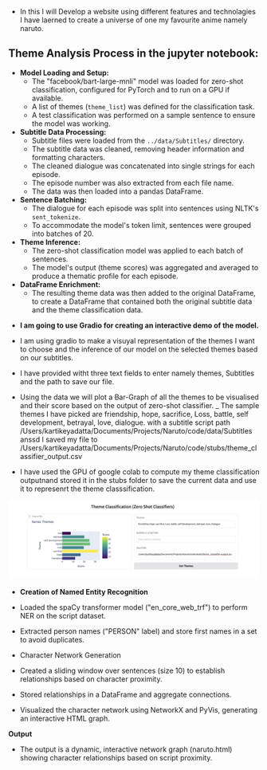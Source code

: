 - In this I will Develop a website using different features and technolagies I have laerned to create a universe of one my favourite anime namely naruto.

## Theme Analysis Process in the jupyter notebook:

* **Model Loading and Setup:**
    * The "facebook/bart-large-mnli" model was loaded for zero-shot classification, configured for PyTorch and to run on a GPU if available.
    * A list of themes (`theme_list`) was defined for the classification task.
    * A test classification was performed on a sample sentence to ensure the model was working.
* **Subtitle Data Processing:**
    * Subtitle files were loaded from the `../data/Subtitles/` directory.
    * The subtitle data was cleaned, removing header information and formatting characters.
    * The cleaned dialogue was concatenated into single strings for each episode.
    * The episode number was also extracted from each file name.
    * The data was then loaded into a pandas DataFrame.
* **Sentence Batching:**
    * The dialogue for each episode was split into sentences using NLTK's `sent_tokenize`.
    * To accommodate the model's token limit, sentences were grouped into batches of 20.
* **Theme Inference:**
    * The zero-shot classification model was applied to each batch of sentences.
    * The model's output (theme scores) was aggregated and averaged to produce a thematic profile for each episode.
* **DataFrame Enrichment:**
    * The resulting theme data was then added to the original DataFrame, to create a DataFrame that contained both the original subtitle data and the theme classification data.


- **I am going to use Gradio for creating an interactive demo of the model.**
- I am using gradio to make a visuyal representation of the themes I want to choose and the inference of our model on the selected themes based on our subtitles. 
- I have provided witht three text fields to enter namely themes, Subtitles and the path to save our file.
- Using the data we will plot a Bar-Graph of all the themes to be visualised and their score based on the output of zero-shot classifier. 
_ The sample themes I have picked are friendship, hope, sacrifice, Loss, battle, self development, betrayal, love, dialogue. with a subtitle script path /Users/kartikeyadatta/Documents/Projects/Naruto/code/data/Subtitles anssd I saved my file to /Users/kartikeyadatta/Documents/Projects/Naruto/code/stubs/theme_classifier_output.csv

- I have used the GPU of google colab to compute my theme classification outputnand stored it in the stubs folder to save the current data and use it to represenrt the theme classsification.

![Theme Classification output](data/images/themeClassificationOutput.png)

- **Creation of Named Entity Recognition**

- Loaded the spaCy transformer model ("en_core_web_trf") to perform NER on the script dataset.

- Extracted person names ("PERSON" label) and store first names in a set to avoid duplicates.

-  Character Network Generation

- Created a sliding window over sentences (size 10) to establish relationships based on character proximity.

- Stored relationships in a DataFrame and aggregate connections.

- Visualized the character network using NetworkX and PyVis, generating an interactive HTML graph.

**Output**

- The output is a dynamic, interactive network graph (naruto.html) showing character relationships based on script proximity.


